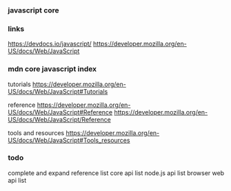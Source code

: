 ### javascript core

### links
https://devdocs.io/javascript/
https://developer.mozilla.org/en-US/docs/Web/JavaScript

### mdn core javascript index
tutorials
https://developer.mozilla.org/en-US/docs/Web/JavaScript#Tutorials

reference
https://developer.mozilla.org/en-US/docs/Web/JavaScript#Reference
https://developer.mozilla.org/en-US/docs/Web/JavaScript/Reference

tools and resources
https://developer.mozilla.org/en-US/docs/Web/JavaScript#Tools_resources

### todo
complete and expand reference list
core api list
node.js api list
browser web api list
